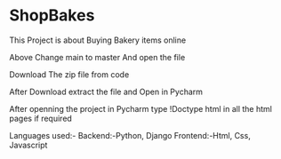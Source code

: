 # ShopBakes
This Project is about Buying Bakery items online 

Above Change main to master And open the file

Download The zip file from code

After Download extract the file and Open in Pycharm

After openning the project in Pycharm type !Doctype html in all the html pages if required

Languages used:- Backend:-Python, Django 
Frontend:-Html, Css, Javascript

